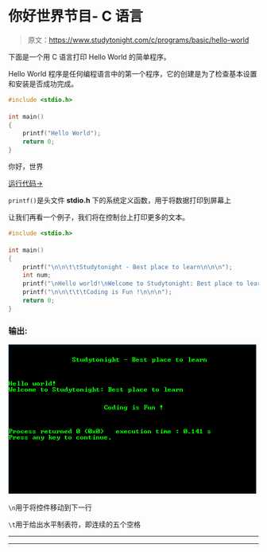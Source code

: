 # 你好世界节目- C 语言

> 原文：<https://www.studytonight.com/c/programs/basic/hello-world>

下面是一个用 C 语言打印 Hello World 的简单程序。

Hello World 程序是任何编程语言中的第一个程序，它的创建是为了检查基本设置和安装是否成功完成。

```cpp
#include <stdio.h>

int main()
{
    printf("Hello World");
    return 0;
}
```

你好，世界

[运行代码→](https://www.studytonight.com/code/playground/c/?id=kB7XiP)

`printf()`是头文件 **stdio.h** 下的系统定义函数，用于将数据打印到屏幕上

让我们再看一个例子，我们将在控制台上打印更多的文本。

```cpp
#include <stdio.h>

int main()
{
    printf("\n\n\t\tStudytonight - Best place to learn\n\n\n");
    int num;
    printf("\nHello world!\nWelcome to Studytonight: Best place to learn\n");
    printf("\n\n\t\t\tCoding is Fun !\n\n\n");
    return 0;
}
```

### 输出:

![Hello World Program in C language](img/5be6e72ef71b3287470c5a99af40c240.png)

`\n`用于将控件移动到下一行

`\t`用于给出水平制表符，即连续的五个空格

* * *

* * *